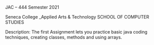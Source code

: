 JAC – 444 Semester 2021

Seneca College _Applied Arts & Technology SCHOOL OF COMPUTER STUDIES

Description:
The first Assignment lets you practice basic java coding techniques, creating classes, methods and using arrays.
